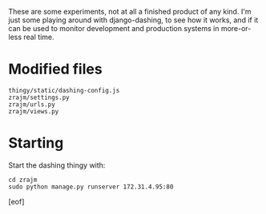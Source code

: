 These are some experiments, not at all a finished product of any kind. I'm just
some playing around with django-dashing, to see how it works, and if it can be
used to monitor development and production systems in more-or-less real time.


Modified files
==============

    thingy/static/dashing-config.js
    zrajm/settings.py
    zrajm/urls.py
    zrajm/views.py


Starting
========
Start the dashing thingy with:

    cd zrajm
    sudo python manage.py runserver 172.31.4.95:80

[eof]
